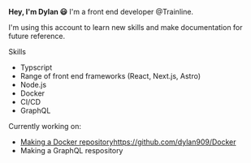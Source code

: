 **Hey, I'm Dylan 😃**
I'm a front end developer @Trainline.

I'm using this account to learn new skills and make documentation for future reference.

Skills

- Typscript
- Range of front end frameworks (React, Next.js, Astro)
- Node.js
- Docker
- CI/CD
- GraphQL

Currently working on:

- [Making a Docker repository](https://github.com/dylan909/Docker)https://github.com/dylan909/Docker
- Making a GraphQL respository
